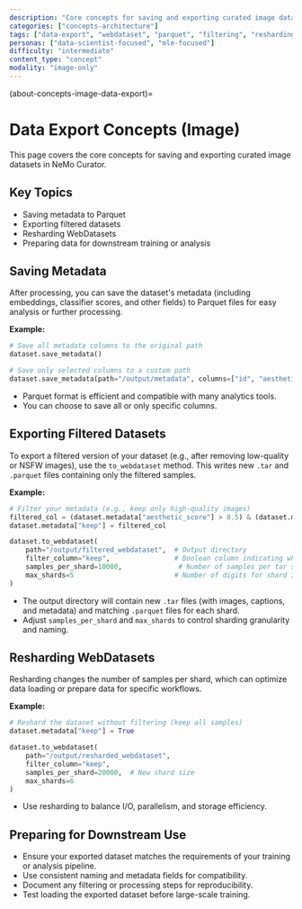```yaml
---
description: "Core concepts for saving and exporting curated image datasets including metadata, filtering, and resharding"
categories: ["concepts-architecture"]
tags: ["data-export", "webdataset", "parquet", "filtering", "resharding", "metadata"]
personas: ["data-scientist-focused", "mle-focused"]
difficulty: "intermediate"
content_type: "concept"
modality: "image-only"
---
```


(about-concepts-image-data-export)=
# Data Export Concepts (Image)

This page covers the core concepts for saving and exporting curated image datasets in NeMo Curator.

## Key Topics
- Saving metadata to Parquet
- Exporting filtered datasets
- Resharding WebDatasets
- Preparing data for downstream training or analysis

## Saving Metadata

After processing, you can save the dataset's metadata (including embeddings, classifier scores, and other fields) to Parquet files for easy analysis or further processing.

**Example:**
```python
# Save all metadata columns to the original path
dataset.save_metadata()

# Save only selected columns to a custom path
dataset.save_metadata(path="/output/metadata", columns=["id", "aesthetic_score", "nsfw_score"])
```
- Parquet format is efficient and compatible with many analytics tools.
- You can choose to save all or only specific columns.

## Exporting Filtered Datasets

To export a filtered version of your dataset (e.g., after removing low-quality or NSFW images), use the `to_webdataset` method. This writes new `.tar` and `.parquet` files containing only the filtered samples.

**Example:**
```python
# Filter your metadata (e.g., keep only high-quality images)
filtered_col = (dataset.metadata["aesthetic_score"] > 0.5) & (dataset.metadata["nsfw_score"] < 0.2)
dataset.metadata["keep"] = filtered_col

dataset.to_webdataset(
    path="/output/filtered_webdataset",  # Output directory
    filter_column="keep",                # Boolean column indicating which samples to keep
    samples_per_shard=10000,              # Number of samples per tar shard
    max_shards=5                         # Number of digits for shard IDs
)
```
- The output directory will contain new `.tar` files (with images, captions, and metadata) and matching `.parquet` files for each shard.
- Adjust `samples_per_shard` and `max_shards` to control sharding granularity and naming.

## Resharding WebDatasets

Resharding changes the number of samples per shard, which can optimize data loading or prepare data for specific workflows.

**Example:**
```python
# Reshard the dataset without filtering (keep all samples)
dataset.metadata["keep"] = True

dataset.to_webdataset(
    path="/output/resharded_webdataset",
    filter_column="keep",
    samples_per_shard=20000,  # New shard size
    max_shards=6
)
```
- Use resharding to balance I/O, parallelism, and storage efficiency.

## Preparing for Downstream Use
- Ensure your exported dataset matches the requirements of your training or analysis pipeline.
- Use consistent naming and metadata fields for compatibility.
- Document any filtering or processing steps for reproducibility.
- Test loading the exported dataset before large-scale training.

<!-- Detailed content to be added here. --> 